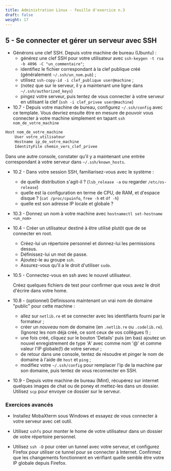 ```yaml
---
title: Administration Linux - feuille d'exercice n.3
draft: false
weight: 17
---
```


## 5 - Se connecter et gérer un serveur avec SSH

- Générons une clef SSH. Depuis votre machine de bureau (Ubuntu) :
  - générez une clef SSH pour votre utilisateur avec `ssh-keygen -t rsa -b 4096 -C "un_commentaire"`;
  - identifiez le fichier correspondant à la clef publique créé (généralement `~/.ssh/un_nom.pub`) ;
  - utilisez `ssh-copy-id -i clef_publique user@machine` ;
  - (notez que sur le serveur, il y a maintenant une ligne dans `~/.ssh/authorized_keys`)
  - pingez votre serveur, puis tentez de vous connecter à votre serveur en utilisant la clef (`ssh -i clef_privee user@machine`)
- 10.7 - Depuis votre machine de bureau, configurez `~/.ssh/config` avec ce template. Vous devriez ensuite être en mesure de pouvoir vous connecter à votre machine simplement en tapant `ssh nom_de_votre_machine`

```bash
Host nom_de_votre_machine
    User votre_utilisateur
    Hostname ip_de_votre_machine
    IdentityFile chemin_vers_clef_privee
```

<!-- - 10.1 - connectez-vous dessus en root (si possible en vérifiant la fingerprint du serveur). -->
  <!-- et **changer le mot de passe** ! (Choisir un mot de passe un minimum robuste : il sera mis à l'épreuve !!!). -->

Dans une autre console, constater qu'il y a maintenant une entrée correspondant à votre serveur dans `~/.ssh/known_hosts`.

- 10.2 - Dans votre session SSH, familiarisez-vous avec le système :
  - de quelle distribution s'agit-il ? (`lsb_release -a` ou regarder `/etc/os-release`)
  - quelle est la configuration en terme de CPU, de RAM, et d'espace disque ? (`cat /proc/cpuinfo`, `free -h` et `df -h`)
  - quelle est son adresse IP locale et globale ?
- 10.3 - Donnez un nom à votre machine avec `hostnamectl set-hostname <un_nom>`
- 10.4 - Créer un utilisateur destiné à être utilisé plutôt que de se connecter en root.
  - Créez-lui un répertoire personnel et donnez-lui les permissions dessus.
  - Définissez-lui un mot de passe.
  - Ajoutez-le au groupe `ssh`.
  - Assurez-vous qu'il a le droit d'utiliser `sudo`.
- 10.5 - Connectez-vous en ssh avec le nouvel utilisateur.
  <!-- Personnalisez le PS1, les alias, et votre .bashrc en général. -->

  Créez quelques fichiers de test pour confirmer que vous avez le droit d'écrire dans votre home.

- 10.8 - (optionnel) Définissons maintenant un vrai nom de domaine "public" pour cette machine :
  - allez sur `netlib.re` et se connecter avec les identifiants fourni par le formateur ;
  - créer un _nouveau_ nom de domaine (en `.netlib.re` ou `.codelib.re`). (Ignorez les nom déjà créé, ce sont ceux de vos collègues !) ;
  - une fois créé, cliquez sur le bouton 'Details' puis (en bas) ajoutez un nouvel enregistrement de type 'A' avec comme nom '@' et comme valeur l'IP globale(!) de votre serveur ;
  - de retour dans une console, tentez de résoudre et pinger le nom de domaine à l'aide de `host` et `ping` ;
  - modifiez votre `~/.ssh/config` pour remplacer l'ip de la machine par son domaine, puis tentez de vous reconnecter en SSH.
- 10.9 - Depuis votre machine de bureau (Mint), récupérez sur internet quelques images de chat ou de poney et mettez-les dans un dossier. Utilisez `scp` pour envoyer ce dossier sur le serveur.

### Exercices avancés

- Installez MobaXterm sous Windows et essayez de vous connecter à votre serveur avec cet outil.

- Utilisez `sshfs` pour monter le home de votre utilisateur dans un dossier de votre répertoire personnel.
- Utilisez `ssh -D` pour créer un tunnel avec votre serveur, et configurez Firefox pour utiliser ce tunnel pour se connecter à Internet. Confirmez que les changements fonctionnent en vérifiant quelle semble être votre IP globale depuis Firefox.

